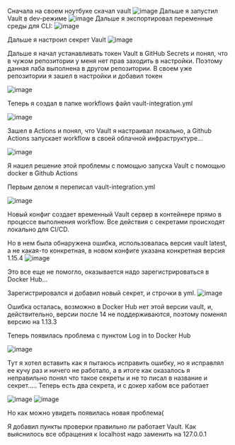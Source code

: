 Сначала на своем ноутбуке скачал vault
![image](screens/1.png)
Дальше я запустил Vault в dev-режиме
![image](screens/2.png)
Дальше я экспортировал переменные среды для CLI:
![image](screens/3.png)

Дальше я настроил секрет Vault
![image](screens/4.png)


Дальше я начал устанавливать токен Vault в GitHub Secrets и понял, что в чужом репозитории у меня нет прав заходить в настройки. Поэтому данная лаба выполнена в другом репозитории.
В своем уже репозитории я зашел в настройки и добавил токен

![image](screens/5.png)

Теперь я создал в папке workflows файл vault-integration.yml

![image](screens/6.png)

Зашел в Actions и понял, что Vault я настраивал локально, а Github Actions запускает workflow в своей облачной инфраструктуре...

![image](screens/7.png)

Я нашел решение этой проблемы с помощью запуска Vault с помощью docker в Github Actions

Первым делом я переписал vault-integration.yml

![image](screens/8.png)

Новый конфиг создает временный Vault сервер в контейнере прямо в процессе выполнения workflow. Все действия с секретами происходят локально для CI/CD.

Но в нем была обнаружена ошибка, использовалась версия vault latest, а не какая-то конкретная, в новом конфиге указана конкретная версия 1.15.4
![image](screens/9.png)

Это все еще не помогло, оказывается надо зарегистрироваться в Docker Hub...

Зарегистрировался и добавил новый секрет, и строчки в yml.
![image](screens/10.png)

Ошибка осталась, возможно в Docker Hub нет этой версии vault, и, действительно, версии после 14 не поддерживаются, поэтому поменял версию на 1.13.3

Теперь появилась проблема с пунктом Log in to Docker Hub

![image](screens/11.png)


Тут я хотел вставить как я пытаюсь исправить ошибку, но я исправлял ее кучу раз и ничего не работало, а в итоге как оказалось я неправильно понял что такое секреты и не то писал в название и секрет.....
Теперь есть два секрета, и с докер хабом все работает

![image](screens/12.png)
![image](screens/13.png)

Но как можно увидеть появилась новая проблема(

Я добавил пункты проверки правильно ли работает Vault. Как выяснилось все обращения к localhost надо заменить на 127.0.0.1

